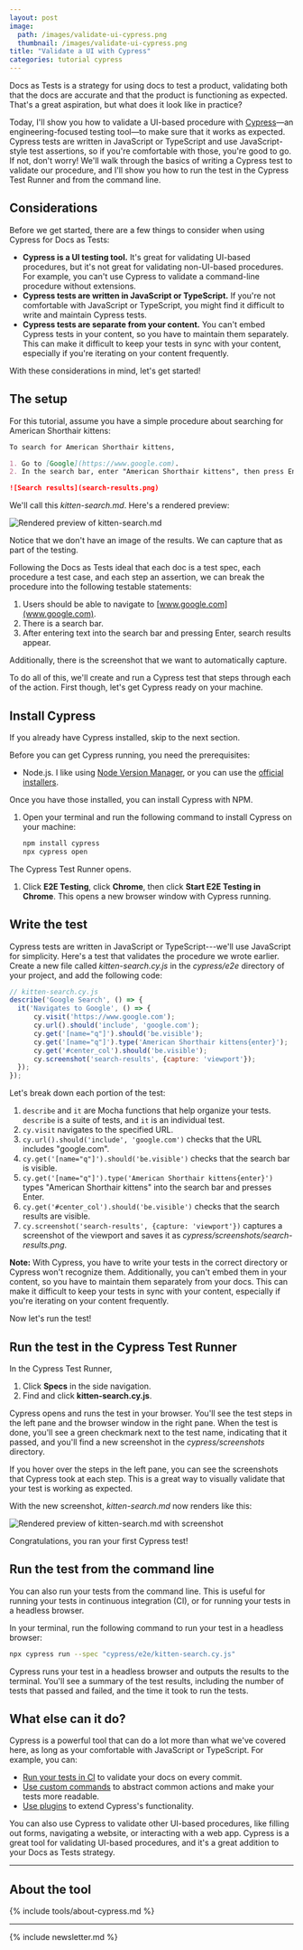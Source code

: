 ```yaml
---
layout: post
image: 
  path: /images/validate-ui-cypress.png
  thumbnail: /images/validate-ui-cypress.png
title: "Validate a UI with Cypress"
categories: tutorial cypress
---
```


Docs as Tests is a strategy for using docs to test a product, validating both that the docs are accurate and that the product is functioning as expected. That's a great aspiration, but what does it look like in practice?

Today, I'll show you how to validate a UI-based procedure with [Cypress](https://cypress.io)—an engineering-focused testing tool—to make sure that it works as expected. Cypress tests are written in JavaScript or TypeScript and use JavaScript-style test assertions, so if you're comfortable with those, you're good to go. If not, don't worry! We'll walk through the basics of writing a Cypress test to validate our procedure, and I'll show you how to run the test in the Cypress Test Runner and from the command line.

## Considerations

Before we get started, there are a few things to consider when using Cypress for Docs as Tests:

* **Cypress is a UI testing tool.** It's great for validating UI-based procedures, but it's not great for validating non-UI-based procedures. For example, you can't use Cypress to validate a command-line procedure without extensions.
* **Cypress tests are written in JavaScript or TypeScript.** If you're not comfortable with JavaScript or TypeScript, you might find it difficult to write and maintain Cypress tests.
* **Cypress tests are separate from your content.** You can't embed Cypress tests in your content, so you have to maintain them separately. This can make it difficult to keep your tests in sync with your content, especially if you're iterating on your content frequently.

With these considerations in mind, let's get started!

## The setup

For this tutorial, assume you have a simple procedure about searching for American Shorthair kittens:

```markdown
To search for American Shorthair kittens,

1. Go to [Google](https://www.google.com).
2. In the search bar, enter "American Shorthair kittens", then press Enter.

![Search results](search-results.png)
```

We'll call this _kitten-search.md_. Here's a rendered preview:

![Rendered preview of kitten-search.md](/images/validate-ui-doc-detective-before.png)

Notice that we don't have an image of the results. We can capture that as part of the testing.

Following the Docs as Tests ideal that each doc is a test spec, each procedure a test case, and each step an assertion, we can break the procedure into the following testable statements:

1. Users should be able to navigate to [www.google.com](www.google.com).
2. There is a search bar.
3. After entering text into the search bar and pressing Enter, search results appear.

Additionally, there is the screenshot that we want to automatically capture.

To do all of this, we'll create and run a Cypress test that steps through each of the action. First though, let's get Cypress ready on your machine.

## Install Cypress

If you already have Cypress installed, skip to the next section.

Before you can get Cypress running, you need the prerequisites:

* Node.js. I like using [Node Version Manager](https://github.com/nvm-sh/nvm), or you can use the [official installers](https://nodejs.org/).

Once you have those installed, you can install Cypress with NPM.

1. Open your terminal and run the following command to install Cypress on your machine:

    ```bash
    npm install cypress
    npx cypress open
    ```

  The Cypress Test Runner opens.

1. Click **E2E Testing**, click **Chrome**, then click **Start E2E Testing in Chrome**. This opens a new browser window with Cypress running.

## Write the test

Cypress tests are written in JavaScript or TypeScript---we'll use JavaScript for simplicity. Here's a test that validates the procedure we wrote earlier. Create a new file called _kitten-search.cy.js_ in the _cypress/e2e_ directory of your project, and add the following code:

```javascript
// kitten-search.cy.js
describe('Google Search', () => {
  it('Navigates to Google', () => {
      cy.visit('https://www.google.com');
      cy.url().should('include', 'google.com');
      cy.get('[name="q"]').should('be.visible');
      cy.get('[name="q"]').type('American Shorthair kittens{enter}');
      cy.get('#center_col').should('be.visible');
      cy.screenshot('search-results', {capture: 'viewport'});
  });
});
```

Let's break down each portion of the test:

1. `describe` and `it` are Mocha functions that help organize your tests. `describe` is a suite of tests, and `it` is an individual test.
2. `cy.visit` navigates to the specified URL.
3. `cy.url().should('include', 'google.com')` checks that the URL includes "google.com".
4. `cy.get('[name="q"]').should('be.visible')` checks that the search bar is visible.
5. `cy.get('[name="q"]').type('American Shorthair kittens{enter}')` types "American Shorthair kittens" into the search bar and presses Enter.
6. `cy.get('#center_col').should('be.visible')` checks that the search results are visible.
7. `cy.screenshot('search-results', {capture: 'viewport'})` captures a screenshot of the viewport and saves it as _cypress/screenshots/search-results.png_.

**Note:** With Cypress, you have to write your tests in the correct directory or Cypress won't recognize them. Additionally, you can't embed them in your content, so you have to maintain them separately from your docs. This can make it difficult to keep your tests in sync with your content, especially if you're iterating on your content frequently.

Now let's run the test!

## Run the test in the Cypress Test Runner

In the Cypress Test Runner,

1. Click **Specs** in the side navigation.
2. Find and click **kitten-search.cy.js**.

Cypress opens and runs the test in your browser. You'll see the test steps in the left pane and the browser window in the right pane. When the test is done, you'll see a green checkmark next to the test name, indicating that it passed, and you'll find a new screenshot in the _cypress/screenshots_ directory.

If you hover over the steps in the left pane, you can see the screenshots that Cypress took at each step. This is a great way to visually validate that your test is working as expected.

With the new screenshot, _kitten-search.md_ now renders like this:

![Rendered preview of kitten-search.md with screenshot](/images/validate-ui-doc-detective-after.png)

Congratulations, you ran your first Cypress test!

## Run the test from the command line

You can also run your tests from the command line. This is useful for running your tests in continuous integration (CI), or for running your tests in a headless browser.

In your terminal, run the following command to run your test in a headless browser:

```bash
npx cypress run --spec "cypress/e2e/kitten-search.cy.js"
```

Cypress runs your test in a headless browser and outputs the results to the terminal. You'll see a summary of the test results, including the number of tests that passed and failed, and the time it took to run the tests.

## What else can it do?

Cypress is a powerful tool that can do a lot more than what we've covered here, as long as your comfortable with JavaScript or TypeScript. For example, you can:

* [Run your tests in CI](https://docs.cypress.io/guides/guides/continuous-integration.html) to validate your docs on every commit.
* [Use custom commands](https://docs.cypress.io/api/cypress-api/custom-commands.html) to abstract common actions and make your tests more readable.
* [Use plugins](https://docs.cypress.io/plugins/index.html) to extend Cypress's functionality.

You can also use Cypress to validate other UI-based procedures, like filling out forms, navigating a website, or interacting with a web app. Cypress is a great tool for validating UI-based procedures, and it's a great addition to your Docs as Tests strategy.

---

## About the tool

{% include tools/about-cypress.md %}

---

{% include newsletter.md %}
